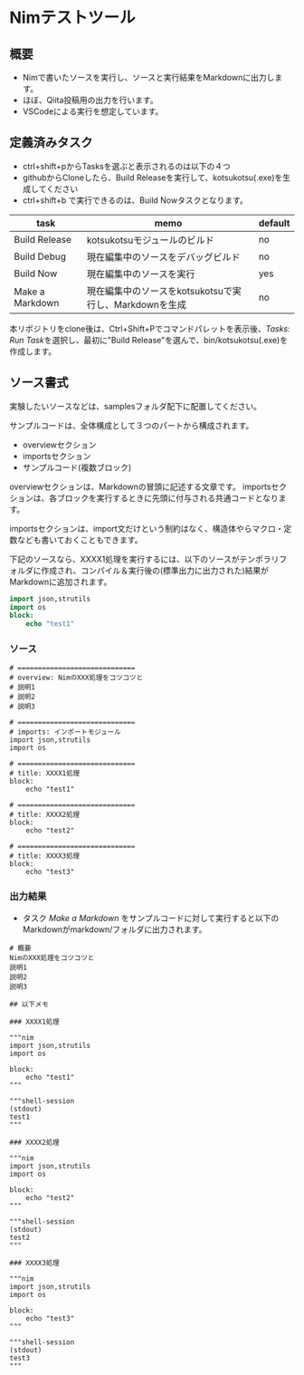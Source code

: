 # Nimテストツール

## 概要

* Nimで書いたソースを実行し、ソースと実行結果をMarkdownに出力します。
* ほぼ、Qiita投稿用の出力を行います。
* VSCodeによる実行を想定しています。

## 定義済みタスク

* ctrl+shift+pからTasksを選ぶと表示されるのは以下の４つ
* githubからCloneしたら、Build Releaseを実行して、kotsukotsu(.exe)を生成してください
* ctrl+shift+b で実行できるのは、Build Nowタスクとなります。

| task | memo | default |
| ---- | ---- | ------- |
| Build Release | kotsukotsuモジュールのビルド | no |
| Build Debug   | 現在編集中のソースをデバッグビルド | no |
| Build Now   | 現在編集中のソースを実行 | yes |
| Make a Markdown | 現在編集中のソースをkotsukotsuで実行し、Markdownを生成 | no |

本リポジトリをclone後は、Ctrl+Shift+Pでコマンドパレットを表示後、*Tasks: Run Task*を選択し、最初に"Build Release"を選んで、bin/kotsukotsu(.exe)を作成します。

## ソース書式

実験したいソースなどは、samplesフォルダ配下に配置してください。

サンプルコードは、全体構成として３つのパートから構成されます。
- overviewセクション
- importsセクション
- サンプルコード(複数ブロック)


overviewセクションは、Markdownの冒頭に記述する文章です。
importsセクションは、各ブロックを実行するときに先頭に付与される共通コードとなります。

importsセクションは、import文だけという制約はなく、構造体やらマクロ・定数なども書いておくこともできます。

下記のソースなら、XXXX1処理を実行するには、以下のソースがテンポラリフォルダに作成され、コンパイル＆実行後の(標準出力に出力された)結果がMarkdownに追加されます。

```nim:/tmp/temporary.nim
import json,strutils
import os
block:
    echo "test1"
```

### ソース

```nim: sample.nim
# =============================
# overview: NimのXXX処理をコツコツと
# 説明1
# 説明2
# 説明3

# =============================
# imports: インポートモジュール
import json,strutils
import os

# =============================
# title: XXXX1処理
block:
    echo "test1"

# =============================
# title: XXXX2処理
block:
    echo "test2"

# =============================
# title: XXXX3処理
block:
    echo "test3"

```

### 出力結果

* タスク *Make a Markdown* をサンプルコードに対して実行すると以下のMarkdownがmarkdown/フォルダに出力されます。

```
# 概要
NimのXXX処理をコツコツと
説明1
説明2
説明3

## 以下メモ

### XXXX1処理

"""nim
import json,strutils
import os

block:
    echo "test1"
"""

"""shell-session
(stdout)
test1
"""

### XXXX2処理

"""nim
import json,strutils
import os

block:
    echo "test2"
"""

"""shell-session
(stdout)
test2
"""

### XXXX3処理

"""nim
import json,strutils
import os

block:
    echo "test3"
"""

"""shell-session
(stdout)
test3
"""

```